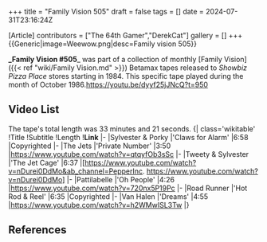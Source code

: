 +++
title = "Family Vision 505"
draft = false
tags = []
date = 2024-07-31T23:16:24Z

[Article]
contributors = ["The 64th Gamer","DerekCat"]
gallery = []
+++
{{Generic|image=Weewow.png|desc=Family vision 505}}

**_Family Vision #505**_ was part of a collection of monthly [Family Vision]({{< ref "wiki/Family Vision.md" >}}) Betamax tapes released to _Showbiz Pizza Place_ stores starting in 1984. This specific tape played during the month of October 1986.<ref>https://youtu.be/dyyf25jJNcQ?t=950</ref>

## Video List ##
The tape's total length was 33 minutes and 21 seconds.
{| class='wikitable'
!Title
!Subtitle
!Length
!**Link**
|-
|Sylvester & Porky
|'Claws for Alarm'
|6:58
|Copyrighted
|-
|The Jets
|'Private Number'
|3:50
|https://www.youtube.com/watch?v=qtqyfOb3sSc
|-
|Tweety & Sylvester
|'The Jet Cage'
|6:37
|[https://www.youtube.com/watch?v=nDurei0DdMo&ab_channel=PepperInc. https://www.youtube.com/watch?v=nDurei0DdMo]
|-
|Pattilabelle
|'Oh People'
|4:26
|https://www.youtube.com/watch?v=720nx5P19Pc
|-
|Road Runner
|'Hot Rod & Reel'
|6:35
|Copyrighted
|-
|Van Halen
|'Dreams'
|4:55
|https://www.youtube.com/watch?v=h2WMwISL3Tw
|}

## References ##
<references />